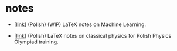 # notes

* [[link](https://barhanc.github.io/notes/ml/main.pdf)] (Polish) (WIP) LaTeX notes on
  Machine Learning.

* [[link](https://barhanc.github.io/notes/physx/main.pdf)] (Polish) LaTeX notes on
  classical physics for Polish Physics Olympiad training.
